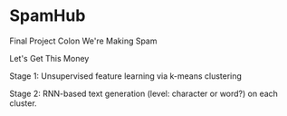 # SpamHub
Final Project Colon We're Making Spam

Let's Get This Money

Stage 1: Unsupervised feature learning via k-means clustering

Stage 2: RNN-based text generation (level: character or word?) on each cluster. 

